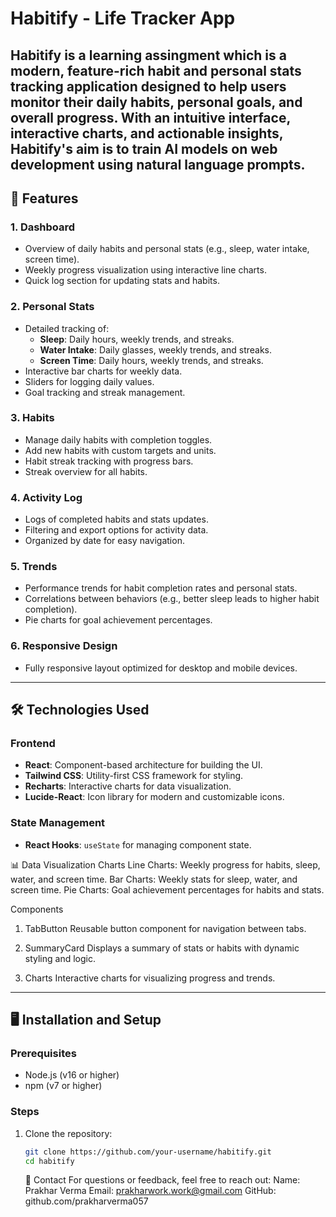 # Habitify - Life Tracker App

## Habitify is a learning assingment which is a modern, feature-rich habit and personal stats tracking application designed to help users monitor their daily habits, personal goals, and overall progress. With an intuitive interface, interactive charts, and actionable insights, Habitify's aim is to train AI models on web development using natural language prompts.

## 🚀 Features

### **1. Dashboard**

- Overview of daily habits and personal stats (e.g., sleep, water intake, screen time).
- Weekly progress visualization using interactive line charts.
- Quick log section for updating stats and habits.

### **2. Personal Stats**

- Detailed tracking of:
  - **Sleep**: Daily hours, weekly trends, and streaks.
  - **Water Intake**: Daily glasses, weekly trends, and streaks.
  - **Screen Time**: Daily hours, weekly trends, and streaks.
- Interactive bar charts for weekly data.
- Sliders for logging daily values.
- Goal tracking and streak management.

### **3. Habits**

- Manage daily habits with completion toggles.
- Add new habits with custom targets and units.
- Habit streak tracking with progress bars.
- Streak overview for all habits.

### **4. Activity Log**

- Logs of completed habits and stats updates.
- Filtering and export options for activity data.
- Organized by date for easy navigation.

### **5. Trends**

- Performance trends for habit completion rates and personal stats.
- Correlations between behaviors (e.g., better sleep leads to higher habit completion).
- Pie charts for goal achievement percentages.

### **6. Responsive Design**

- Fully responsive layout optimized for desktop and mobile devices.

---

## 🛠️ Technologies Used

### **Frontend**

- **React**: Component-based architecture for building the UI.
- **Tailwind CSS**: Utility-first CSS framework for styling.
- **Recharts**: Interactive charts for data visualization.
- **Lucide-React**: Icon library for modern and customizable icons.

### **State Management**

- **React Hooks**: `useState` for managing component state.

📊 Data Visualization
Charts
Line Charts: Weekly progress for habits, sleep, water, and screen time.
Bar Charts: Weekly stats for sleep, water, and screen time.
Pie Charts: Goal achievement percentages for habits and stats.

Components

1. TabButton
   Reusable button component for navigation between tabs.

2. SummaryCard
   Displays a summary of stats or habits with dynamic styling and logic.

3. Charts
   Interactive charts for visualizing progress and trends.

---

## 🖥️ Installation and Setup

### **Prerequisites**

- Node.js (v16 or higher)
- npm (v7 or higher)

### **Steps**

1. Clone the repository:

   ```bash
   git clone https://github.com/your-username/habitify.git
   cd habitify

   ```

   📧 Contact
   For questions or feedback, feel free to reach out:
   Name: Prakhar Verma
   Email: prakharwork.work@gmail.com
   GitHub: github.com/prakharverma057
